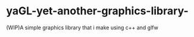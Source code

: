 # yaGL-yet-another-graphics-library-
(WIP)A simple graphics library that i make using c++ and glfw 
